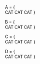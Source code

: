 A = {   
    CAT CAT CAT 
}


B = {   
    CAT CAT CAT 
}

C = {   
    CAT CAT CAT 
}

D = {   
    CAT CAT CAT 
}
